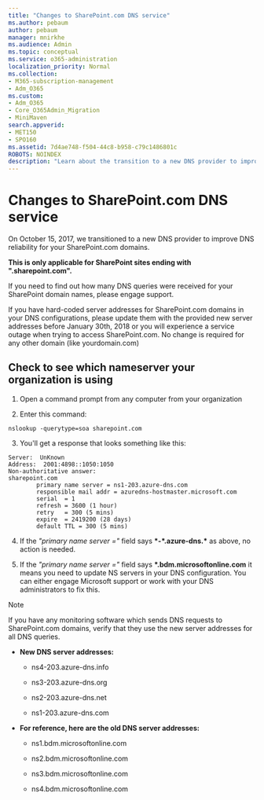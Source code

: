 ```yaml
---
title: "Changes to SharePoint.com DNS service"
ms.author: pebaum
author: pebaum
manager: mnirkhe
ms.audience: Admin
ms.topic: conceptual
ms.service: o365-administration
localization_priority: Normal
ms.collection: 
- M365-subscription-management 
- Adm_O365
ms.custom:
- Adm_O365
- Core_O365Admin_Migration
- MiniMaven
search.appverid:
- MET150
- SPO160
ms.assetid: 7d4ae748-f504-44c8-b958-c79c1486801c
ROBOTS: NOINDEX
description: "Learn about the transition to a new DNS provider to improve DNS reliability for your SharePoint.com domains."
---
```


# Changes to SharePoint.com DNS service

On October 15, 2017, we transitioned to a new DNS provider to improve DNS reliability for your SharePoint.com domains.
  
 **This is only applicable for SharePoint sites ending with  ".sharepoint.com".**
  
If you need to find out how many DNS queries were received for your SharePoint domain names, please engage support.
  
If you have hard-coded server addresses for SharePoint.com domains in your DNS configurations, please update them with the provided new server addresses before January 30th, 2018 or you will experience a service outage when trying to access SharePoint.com.  No change is required for any other domain (like yourdomain.com) 
  
## Check to see which nameserver your organization is using

1. Open a command prompt from any computer from your organization
    
2. Enter this command:
    
  ```
  nslookup -querytype=soa sharepoint.com
  ```

3. You'll get a response that looks something like this:
    
  ```
  Server:  UnKnown
  Address:  2001:4898::1050:1050
  Non-authoritative answer:
  sharepoint.com
          primary name server = ns1-203.azure-dns.com
          responsible mail addr = azuredns-hostmaster.microsoft.com
          serial  = 1
          refresh = 3600 (1 hour)
          retry   = 300 (5 mins)
          expire  = 2419200 (28 days)
          default TTL = 300 (5 mins)
  ```

4. If the  *"primary name server ="*  field says **\*-\*.azure-dns.\*** as above, no action is needed. 
    
5. If the  *"primary name server ="*  field says **\*.bdm.microsoftonline.com** it means you need to update NS servers in your DNS configuration. You can either engage Microsoft support or work with your DNS administrators to fix this. 
    
> [!NOTE]
> If you have any monitoring software which sends DNS requests to SharePoint.com domains, verify that they use the new server addresses for all DNS queries. 
  
- **New DNS server addresses:**
    
  - ns4-203.azure-dns.info
    
  - ns3-203.azure-dns.org
    
  - ns2-203.azure-dns.net
    
  - ns1-203.azure-dns.com
    
- **For reference, here are the old DNS server addresses:**
    
  - ns1.bdm.microsoftonline.com
    
  - ns2.bdm.microsoftonline.com
    
  - ns3.bdm.microsoftonline.com
    
  - ns4.bdm.microsoftonline.com
    

